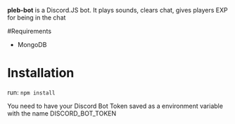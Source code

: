 **pleb-bot** is a Discord.JS bot. It plays sounds, clears chat, gives players EXP for being in the chat 

#Requirements
- MongoDB

# Installation

run: `npm install`

You need to have your Discord Bot Token saved as a environment variable with the name DISCORD\_BOT\_TOKEN
